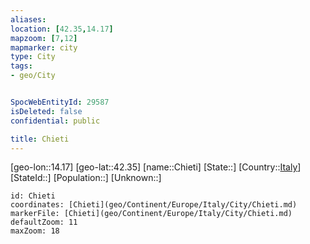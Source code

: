 ```yaml
---
aliases: 
location: [42.35,14.17]
mapzoom: [7,12] 
mapmarker: city 
type: City
tags:
- geo/City


SpocWebEntityId: 29587
isDeleted: false
confidential: public

title: Chieti
---
```

[geo-lon::14.17]
[geo-lat::42.35]
[name::Chieti]
[State::]
[Country::[Italy](geo/Continent/Europe/Italy.md)]
[StateId::]
[Population::]
[Unknown::]


```leaflet
id: Chieti
coordinates: [Chieti](geo/Continent/Europe/Italy/City/Chieti.md)
markerFile: [Chieti](geo/Continent/Europe/Italy/City/Chieti.md)
defaultZoom: 11 
maxZoom: 18
```


